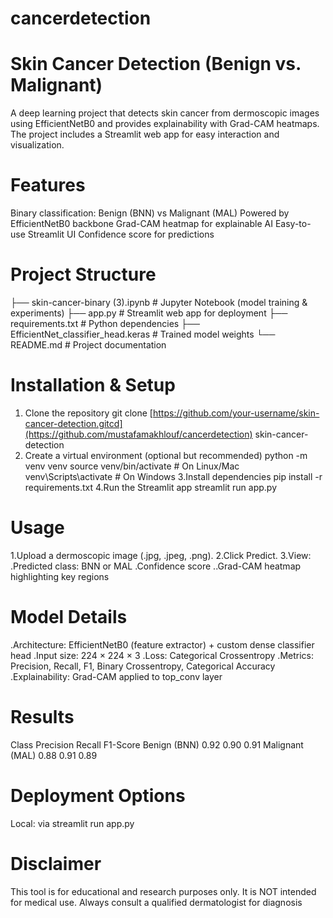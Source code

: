 # cancerdetection

# Skin Cancer Detection (Benign vs. Malignant)
  A deep learning project that detects skin cancer from dermoscopic images using EfficientNetB0 and provides explainability with Grad-CAM heatmaps.
  The project includes a Streamlit web app for easy interaction and visualization.

# Features
 Binary classification: Benign (BNN) vs Malignant (MAL)
 Powered by EfficientNetB0 backbone
 Grad-CAM heatmap for explainable AI
 Easy-to-use Streamlit UI
 Confidence score for predictions

# Project Structure
  ├── skin-cancer-binary (3).ipynb   # Jupyter Notebook (model training & experiments)
  ├── app.py                         # Streamlit web app for deployment
  ├── requirements.txt               # Python dependencies
  ├── EfficientNet_classifier_head.keras # Trained model weights
  └── README.md                      # Project documentation

# Installation & Setup
  1. Clone the repository
    git clone [https://github.com/your-username/skin-cancer-detection.gitcd](https://github.com/mustafamakhlouf/cancerdetection) skin-cancer-detection
  2. Create a virtual environment (optional but recommended)
    python -m venv venv
    source venv/bin/activate   # On Linux/Mac
    venv\Scripts\activate      # On Windows
  3.Install dependencies
    pip install -r requirements.txt
  4.Run the Streamlit app
    streamlit run app.py

# Usage

  1.Upload a dermoscopic image (.jpg, .jpeg, .png).
  2.Click Predict.
  3.View:
    .Predicted class: BNN or MAL
    .Confidence score
    ..Grad-CAM heatmap highlighting key regions

 # Model Details

  .Architecture: EfficientNetB0 (feature extractor) + custom dense classifier head
  .Input size: 224 × 224 × 3
  .Loss: Categorical Crossentropy
  .Metrics: Precision, Recall, F1, Binary Crossentropy, Categorical Accuracy
  .Explainability: Grad-CAM applied to top_conv layer
  
 # Results 
  Class	Precision	Recall	F1-Score
  Benign (BNN)	0.92	0.90	0.91
  Malignant (MAL)	0.88	0.91	0.89

 # Deployment Options
  Local: via streamlit run app.py

# Disclaimer
  This tool is for educational and research purposes only.
  It is NOT intended for medical use. Always consult a qualified dermatologist for diagnosis
  
